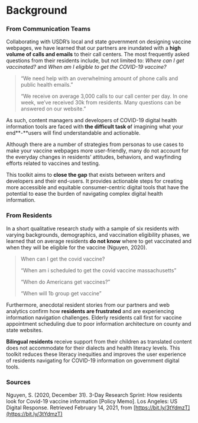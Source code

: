 # Background

### **From Communication Teams**

Collaborating with USDR’s local and state government on designing vaccine webpages, we have learned that our partners are inundated with a **high volume of calls and emails** to their call centers. The most frequently asked questions from their residents include, but not limited to: _Where can I get vaccinated?_ and _When am I eligible to get the COVID-19 vaccine?_ 

> “We need help with an overwhelming amount of phone calls and public health emails.”
>
> “We receive on average 3,000 calls to our call center per day. In one week, we’ve received 30k from residents. Many questions can be answered on our website.”

As such, content managers and developers of COVID-19 digital health information tools are faced with **the difficult task o**f imagining what your end**-**users will find understandable and actionable. 

Although there are a number of strategies from personas to use cases to make your vaccine webpages more user-friendly, many do not account for the everyday changes in residents’ attitudes, behaviors, and wayfinding efforts related to vaccines and testing. 

This toolkit aims to **close the gap** that exists between writers and developers and their end-users. It provides actionable steps for creating more accessible and equitable consumer-centric digital tools that have the potential to ease the burden of navigating complex digital health information.

### From Residents

In a short qualitative research study with a sample of six residents with varying backgrounds, demographics, and vaccination eligibility phases, we learned that on average residents **do not know** where to get vaccinated and when they will be eligible for the vaccine \(Nguyen, 2020\). 

> When can I get the covid vaccine?
>
> “When am i scheduled to get the covid vaccine massachusetts”
>
> “When do Americans get vaccines?”
>
> “When will 1b group get vaccine”

Furthermore, anecdotal resident stories from our partners and web analytics confirm how **residents are frustrated** and are experiencing information navigation challenges. Elderly residents call first for vaccine appointment scheduling due to poor information architecture on county and state websites. 

**Bilingual residents** receive support from their children as translated content does not accommodate for their dialects and health literacy levels. This toolkit reduces these literacy inequities and improves the user experience of residents navigating for COVID-19 information on government digital tools.

### Sources

Nguyen, S. \(2020, December 31\). 3-Day Research Sprint: How residents look for Covid-19 vaccine information \[Policy Memo\]. Los Angeles: US Digital Response. Retrieved February 14, 2021, from [https://bit.ly/3tYdmzT](https://bit.ly/3tYdmzT)   


